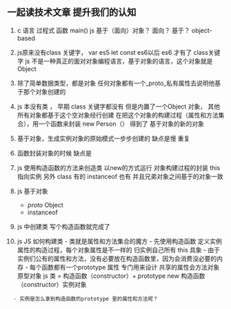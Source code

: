 ##   一起读技术文章   提升我们的认知

   1. c 语言 过程式 函数 main()
       js 基于（面向）对象？
       面向？  基于？
       object-based

   2. js原来没有class 关键字，
       var es5  let const  es6以后
       es6 才有了 class关键字
       js 不是一种真正的面对对象编程语言，基于对象的语言，这个对象就是Object

   3. 除了简单数据类型，都是对象
      任何对象都有一个_proto_私有属性去说明他基于那个对象创建的

   4. js 本没有类 ， 早期 class 关键字都没有
      但是内置了一个Object 对象，
      其他所有对象都基于这个空对象经行创建
      在把这个对象的构建过程（属性和方法集合），用一个函数来封装
      new Person（） 得到了 基于对象的新的对象

   5. 基于对象，生成实例对象的原始模式一步步创建的
      缺点是慢  重复

   6. 函数封装对象的时候
      缺点是

   7. js 使用构造函数的方法来创造类
       以new的方式运行
       对象构建过程的封装 this 指向实例
       另外 class 有的 instanceof 也有
       并且兄弟对象之间基于的对象一致 

   8. js 基于对象
      - _proto_ Object
      - instanceof
   9. js 中创建类  写个构造函数就完成了
   10. js JS 如何构建类
      - 类就是属性和方法集合的魔方
      - 先使用构造函数  定义实例属性的构造过程，每个对象属性是不一样的
         归实例自己所有  this  具象
      -  由于 实例们公有的属性和方法，没有必要放在构造函数里，因为会消费没必要的内存
      - 每个函数都有一个prototype 属性 专门用来设计 共享的属性会方法对象
         原型对象
         js 类 = 构造函数（constructor）+ prototype
         new 构造函数（constructor）实例对象

      - 实例是怎么拿到构造函数的prototype 里的属性和方法呢？